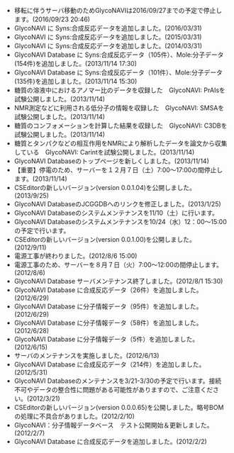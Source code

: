 - 移転に伴うサーバ移動のためGlycoNAVIは2016/09/27までの予定で停止します。(2016/09/23 20:46)
- GlycoNAVI に Syns:合成反応データを追加しました。(2016/03/31)
- GlycoNAVI に Syns:合成反応データを追加しました。(2015/03/31)
- GlycoNAVI に Syns:合成反応データを追加しました。(2014/03/31)
- GlycoNAVI Database に Syns:合成反応データ（105件）、Mole:分子データ(154件)を追加しました。(2013/11/14 17:30)
- GlycoNAVI Database に Syns:合成反応データ（101件）、Mole:分子データ(135件)を追加しました。(2013/11/14 15:30)
- 糖質の溶液中におけるアノマー比のデータを収録した　GlycoNAVI: PrAIsを試験公開しました。(2013/11/14)
- NMR測定などに利用される低分子の情報を収録した　GlycoNAVI: SMSAを試験公開しました。(2013/11/14)
- 糖質のコンフォメーションを計算した結果を収録した　GlycoNAVI: C3DBを試験公開しました。(2013/11/14)
- 糖質とタンパクなどの相互作用をNMRにより解析したデータを論文から収集している　GlycoNAVI: Carintを試験公開しました。(2013/11/14)
- GlycoNAVI Databaseのトップページを新しくしました。(2013/11/14)
- 【重要】停電のため、サーバーを１２月７日（土）7:00～17:00の間停止します。(2013/11/14)
- CSEditorの新しいバージョン(version 0.0.1.04)を公開しました。(2013/9/25)
- GlycoNAVI DatabaseのJCGGDBへのリンクを修正しました。(2013/1/25)
- GlycoNAVI Databaseのシステムメンテナンスを11/10（土）に行います。
- GlycoNAVI Databaseのシステムメンテナンスを10/24（水）12：00～15:00の予定で行います。
- CSEditorの新しいバージョン(version 0.0.1.00)を公開しました。(2012/9/11)
- 電源工事が終わりました。(2012/8/6 15:00)
- 電源工事のため、サーバーを８月７日（火）7:00～12:00の間停止します。(2012/8/6)
- GlycoNAVI Database サーバメンテナンス終了しました。(2012/8/1 15:30)
- GlycoNAVI Database に合成反応データ（26件）を追加しました。(2012/6/29)
- GlycoNAVI Database に分子情報データ（95件）を追加しました。(2012/6/29)
- GlycoNAVI Database に分子情報データ（58件）を追加しました。(2012/6/28)
- GlycoNAVI Database に分子情報データ（5件）を追加しました。(2012/6/15)
- サーバのメンテナンスを実施しました。(2012/6/13)
- GlycoNAVI Database に合成反応データ（214件）を追加しました。(2012/5/31)
- GlycoNAVI Databaseのメンテナンスを3/21-3/30の予定で行います。接続不可やデータの整合性に問題がある可能性がありますので、ご注意ください。(2012/3/21)
- CSEditorの新しいバージョン(version 0.0.0.65)を公開しました。略号BOMの処理に不具合がありました。(2012/2/10)
- GlycoNAVI：分子情報データベース　テスト公開開始＆更新しました。(2012/2/7)
- GlycoNAVI Database に合成反応データを追加しました。(2012/2/2)

